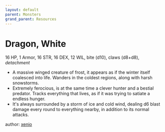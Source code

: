 ```yaml
---
layout: default
parent: Monsters
grand_parent: Resources
---
```

# Dragon, White
16 HP, 1 Armor, 16 STR, 16 DEX, 12 WIL, bite (d10), claws (d8+d8), _detachment_
- A massive winged creature of frost, it appears as if the winter itself coalesced into life. Wanders in the coldest regions, along with harsh snowstorms.
- Extremely ferocious, is at the same time a clever hunter and a bestial predator. Tracks everything that lives, as if it was trying to satiate a endless hunger.
- It's always surrounded by a storm of ice and cold wind, dealing d6 blast damage every round to everything nearby, in addition to its normal attacks. 

author: [xenio](https://xenioinabottle.blogspot.com)
